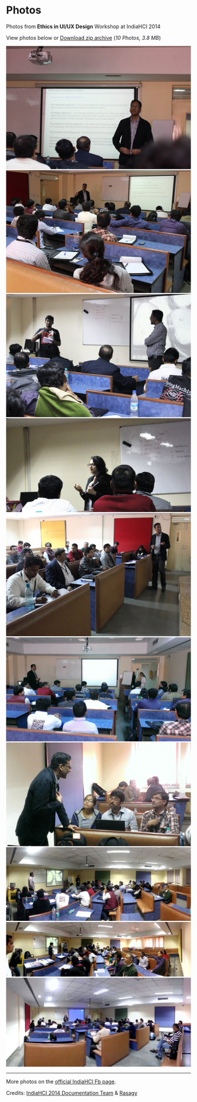 Photos
======

Photos from **Ethics in UI/UX Design** Workshop at IndiaHCI 2014

View photos below or [Download zip archive](https://github.com/info-design-lab/ethics-in-design/raw/master/Photos/Ethics-Workshop-Photos.zip) (_10 Photos, 3.8 MB_)

![Ethics Workshop at IndiaHCI 2014](https://github.com/info-design-lab/ethics-in-design/raw/master/Photos/Ethics-Workshop-3.jpg)
![Ethics Workshop at IndiaHCI 2014](https://github.com/info-design-lab/ethics-in-design/raw/master/Photos/Ethics-Workshop-4.jpg)
![Ethics Workshop at IndiaHCI 2014](https://github.com/info-design-lab/ethics-in-design/raw/master/Photos/Ethics-Workshop-1.jpg)
![Ethics Workshop at IndiaHCI 2014](https://github.com/info-design-lab/ethics-in-design/raw/master/Photos/Ethics-Workshop-2.jpg)
![Ethics Workshop at IndiaHCI 2014](https://github.com/info-design-lab/ethics-in-design/raw/master/Photos/Ethics-Workshop-5.jpg)
![Ethics Workshop at IndiaHCI 2014](https://github.com/info-design-lab/ethics-in-design/raw/master/Photos/Ethics-workshop-Rasagy-1.jpg)
![Ethics Workshop at IndiaHCI 2014](https://github.com/info-design-lab/ethics-in-design/raw/master/Photos/Ethics-workshop-Rasagy-2.jpg)
![Ethics Workshop at IndiaHCI 2014](https://github.com/info-design-lab/ethics-in-design/raw/master/Photos/Ethics-workshop-Pano-Rasagy-1.jpg)
![Ethics Workshop at IndiaHCI 2014](https://github.com/info-design-lab/ethics-in-design/raw/master/Photos/Ethics-workshop-Pano-Rasagy-3.jpg)
![Ethics Workshop at IndiaHCI 2014](https://github.com/info-design-lab/ethics-in-design/raw/master/Photos/Ethics-workshop-Pano-Rasagy-2.jpg)

-----------

More photos on the [official IndiaHCI Fb page](https://www.facebook.com/IndiaHCI).

Credits: [IndiaHCI 2014 Documentation Team](https://www.facebook.com/IndiaHCI) & [Rasagy](https://twitter.com/rasagy)